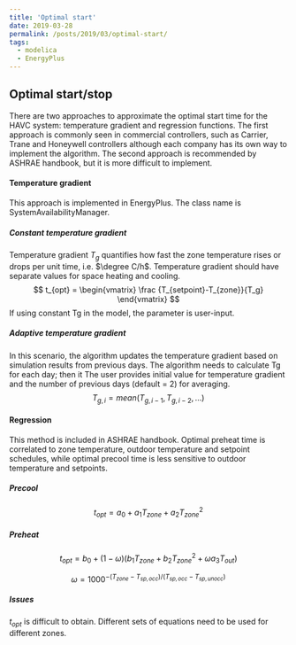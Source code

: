 ```yaml
---
title: 'Optimal start'
date: 2019-03-28
permalink: /posts/2019/03/optimal-start/
tags:
  - modelica
  - EnergyPlus
---
```


## Optimal start/stop
There are two approaches to approximate the optimal start time for the HAVC system: temperature gradient and regression functions. The first approach is commonly seen in commercial controllers, such as Carrier, Trane and Honeywell controllers although each company has its own way to implement the algorithm. The second approach is recommended by ASHRAE handbook, but it is more difficult to implement.

#### Temperature gradient
This approach is implemented in EnergyPlus. The class name is SystemAvailabilityManager.
##### Constant temperature gradient  
Temperature gradient $T_g$ quantifies how fast the zone temperature rises or drops per unit time, i.e. $\degree C/h$. Temperature gradient should have separate values for space heating and cooling.
$$
t_{opt} = \begin{vmatrix} \frac {T_{setpoint}-T_{zone}}{T_g} \end{vmatrix}
$$
If using constant Tg in the model, the parameter is user-input.

##### Adaptive temperature gradient
In this scenario, the algorithm updates the temperature gradient based on simulation results from previous days. The algorithm needs to calculate Tg for each day; then it
The user provides initial value for temperature gradient and the number of previous days (default = 2) for averaging.
$$
T_{g,i} = mean(T_{g,i-1},T_{g,i-2},...)
$$

#### Regression
This method is included in ASHRAE handbook. Optimal preheat time is correlated to zone temperature, outdoor temperature and setpoint schedules, while optimal precool time is less sensitive to outdoor temperature and setpoints.
##### Precool
$$
t_{opt} = a_0 + a_1T_{zone}+a_2T_{zone}^2
$$
##### Preheat
$$
t_{opt} = b_0 + (1-\omega)(b_1T_{zone}+b_2T_{zone}^2+\omega a_3T_{out})
$$

$$
\omega = 1000^{-{(T_{zone}-T_{sp,occ})}/{(T_{sp,occ}-T_{sp,unocc})}}
$$

##### Issues
$t_{opt}$ is difficult to obtain.
Different sets of equations need to be used for different zones.
